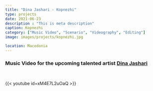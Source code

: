 ```yaml
---
title: "Dina Jashari - Kopnezhi"
type: projects
date: 2021-06-23
description : "This is meta description"
caption: Kopnezhi
category: ["Music Video", "Scenario", "Videography", "Editing"]
image: images/projects/kopnezhi.jpg

location: Macedonia
---
```


### Music Video for the upcoming talented artist [Dina Jashari](https://www.instagram.com/dinqee/)
  
&nbsp;
&nbsp;  

{{< youtube id=xM4E7L2uOaQ >}} 

